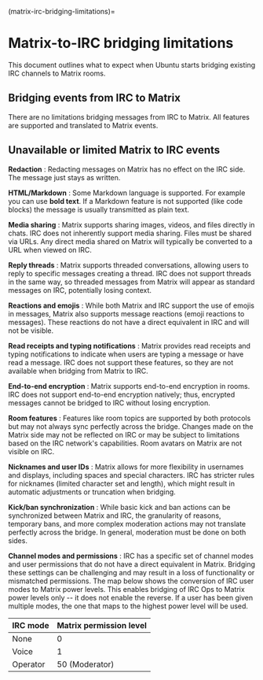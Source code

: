 (matrix-irc-bridging-limitations)=
# Matrix-to-IRC bridging limitations

This document outlines what to expect when Ubuntu starts bridging existing IRC channels to Matrix rooms.


## Bridging events from IRC to Matrix

There are no limitations bridging messages from IRC to Matrix.
All features are supported and translated to Matrix events.


## Unavailable or limited Matrix to IRC events

**Redaction**
: Redacting messages on Matrix has no effect on the IRC side. The message just stays as written.

**HTML/Markdown**
: Some Markdown language is supported. For example you can use **bold text**. If a Markdown feature is not supported (like code blocks) the message is usually transmitted as plain text.

**Media sharing**
: Matrix supports sharing images, videos, and files directly in chats. IRC does not inherently support media sharing. Files must be shared via URLs. Any direct media shared on Matrix will typically be converted to a URL when viewed on IRC.

**Reply threads**
: Matrix supports threaded conversations, allowing users to reply to specific messages creating a thread. IRC does not support threads in the same way, so threaded messages from Matrix will appear as standard messages on IRC, potentially losing context.

**Reactions and emojis**
: While both Matrix and IRC support the use of emojis in messages, Matrix also supports message reactions (emoji reactions to messages). These reactions do not have a direct equivalent in IRC and will not be visible.

**Read receipts and typing notifications**
: Matrix provides read receipts and typing notifications to indicate when users are typing a message or have read a message. IRC does not support these features, so they are not available when bridging from Matrix to IRC.

**End-to-end encryption**
: Matrix supports end-to-end encryption in rooms. IRC does not support end-to-end encryption natively; thus, encrypted messages cannot be bridged to IRC without losing encryption.

**Room features**
: Features like room topics are supported by both protocols but may not always sync perfectly across the bridge. Changes made on the Matrix side may not be reflected on IRC or may be subject to limitations based on the IRC network's capabilities. Room avatars on Matrix are not visible on IRC.

**Nicknames and user IDs**
: Matrix allows for more flexibility in usernames and displays, including spaces and special characters. IRC has stricter rules for nicknames (limited character set and length), which might result in automatic adjustments or truncation when bridging.

**Kick/ban synchronization**
: While basic kick and ban actions can be synchronized between Matrix and IRC, the granularity of reasons, temporary bans, and more complex moderation actions may not translate perfectly across the bridge. In general, moderation must be done on both sides.

**Channel modes and permissions**
: IRC has a specific set of channel modes and user permissions that do not have a direct equivalent in Matrix. Bridging these settings can be challenging and may result in a loss of functionality or mismatched permissions. The map below shows the conversion of IRC user modes to Matrix power levels. This enables bridging of IRC Ops to Matrix power levels only -- it does not enable the reverse. If a user has been given multiple modes, the one that maps to the highest power level will be used.

| IRC mode | Matrix permission level |
| -------- | ----------------------- |
| None     | 0                       |
| Voice    | 1                       |
| Operator | 50 (Moderator)          |

